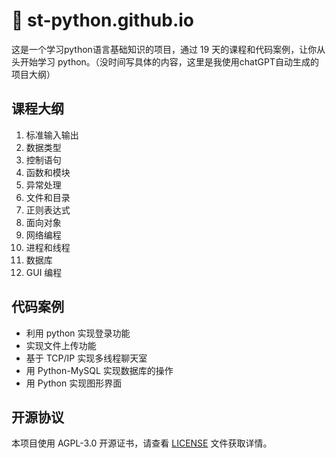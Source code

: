 # 🐍 st-python.github.io

这是一个学习python语言基础知识的项目，通过 19 天的课程和代码案例，让你从头开始学习 python。（没时间写具体的内容，这里是我使用chatGPT自动生成的项目大纲）

## 课程大纲

1. 标准输入输出
2. 数据类型
3. 控制语句
4. 函数和模块
5. 异常处理
6. 文件和目录
7. 正则表达式
8. 面向对象
9. 网络编程
10. 进程和线程
11. 数据库
12. GUI 编程

## 代码案例

* 利用 python 实现登录功能
* 实现文件上传功能
* 基于 TCP/IP 实现多线程聊天室
* 用 Python-MySQL 实现数据库的操作
* 用 Python 实现图形界面

## 开源协议

本项目使用 AGPL-3.0 开源证书，请查看 [LICENSE](https://github.com/st-python/st-python.github.io/blob/master/LICENSE) 文件获取详情。
